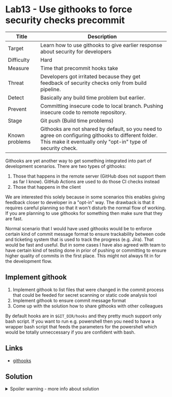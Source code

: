 # Lab13 - Use githooks to force security checks precommit

| Title          | Description                                                                                                                                                         |
| -------------- | ------------------------------------------------------------------------------------------------------------------------------------------------------------------- |
| Target         | Learn how to use githooks to give earlier response about security for developers                                                                                    |
| Difficulty     | Hard                                                                                                                                                                |
| Measure        | Time that precommit hooks take                                                                                                                                      |
| Threat         | Developers got irritated because they get feedback of security checks only from build pipeline.                                                                     |
| Detect         | Basically any build time problem but earlier.                                                                                                                       |
| Prevent        | Committing insecure code to local branch. Pushing insecure code to remote repository.                                                                               |
| Stage          | Git push (Build time problems)                                                                                                                                      |
| Known problems | Githooks are not shared by default, so you need to agree on configuring githooks to different folder. This make it eventually only "opt-in" type of security check. |

Githooks are yet another way to get something integrated into part of development scenarios. There are two types of githooks:

1. Those that happens in the remote server (GitHub does not support them as far I know). GitHub Actions are used to do those CI checks instead
2. Those that happens in the client

We are interested this solely because in some scenarios this enables giving feedback closer to developer in a "opt-in" way. The drawback is that it requires careful planning so that it won't disturb the normal flow of working. If you are planning to use githooks for something then make sure that they are fast.

Normal scenario that I would have used githooks would be to enforce certain kind of commit message format to ensure trackability between code and ticketing system that is used to track the progress (e.g. Jira). That would be fast and useful. But in some cases I have also agreed with team to have certain kind of testing done in prior of pushing or committing to ensure higher quality of commits in the first place. This might not always fit in for the development flow.

## Implement githook

1. Implement githook to list files that were changed in the commit process that could be feeded for secret scanning or static code analysis tool
1. Implement githook to ensure commit message format
1. Come up with the solution how to share githooks with other colleagues

By default hooks are in `$GIT_DIR/hooks` and they pretty much support only bash script. If you want to run e.g. powershell then you need to have a wrapper bash script that feeds the parameters for the powershell which would be totally unneccessary if you are confident with bash.

## Links

- [githooks](https://git-scm.com/docs/githooks)

## Solution

<details>
  <summary>Spoiler warning - more info about solution</summary>

### Example to configure githooks

1. Create folder `.githooks`.
1. Share script that runs `git config core.hooksPath .githooks`
1. Developer may opt-in into having local githooks by running that script
1. If you create advance scripts you can provide configuration file that is gitignored that could choose which hooks are being run.

Or another way

1. Create the wanted githooks as a templates into any folder in a solution
1. Make a script that copy them under the `$GIT_DIR/hooks`

</details>
